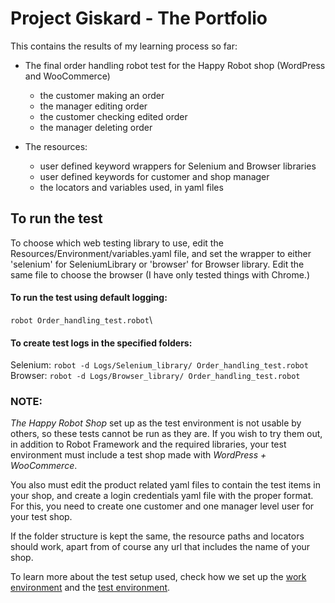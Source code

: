 # Project Giskard - The Portfolio

This contains the results of my learning process so far:

* The final order handling robot test for the Happy Robot shop (WordPress and WooCommerce)
  - the customer making an order
  - the manager editing order
  - the customer checking edited order
  - the manager deleting order


* The resources:
  - user defined keyword wrappers for Selenium and Browser libraries
  - user defined keywords for customer and shop manager
  - the locators and variables used, in yaml files


## To run the test

To choose which web testing library to use, edit the Resources/Environment/variables.yaml file, and set the wrapper to either 'selenium' for SeleniumLibrary or 'browser' for Browser library. Edit the same file to choose the browser (I have only tested things with Chrome.)

#### To run the test using default logging:
`robot Order_handling_test.robot`\


#### To create test logs in the specified folders:
Selenium: `robot -d Logs/Selenium_library/ Order_handling_test.robot`\
Browser: `robot -d Logs/Browser_library/ Order_handling_test.robot`


### NOTE:

*The Happy Robot Shop* set up as the test environment is not usable by others, so these tests cannot be run as they are. If you wish to try them out, in addition to Robot Framework and the required libraries, your test environment must include a test shop made with *WordPress + WooCommerce*.

You also  must edit the product related yaml files to contain the test items in your shop, and create a login credentials yaml file with the proper format. For this, you need to create one customer and one manager level user for your test shop.

If the folder structure is kept the same, the resource paths and locators should work, apart from of course any url that includes the name of your shop.

To learn more about the test setup used, check how we set up the [work environment](https://github.com/amauran/project-giskard/wiki/Setting-up-the-work-environment) and the [test environment](https://github.com/amauran/project-giskard/wiki/Setting-up-the-target-environment).